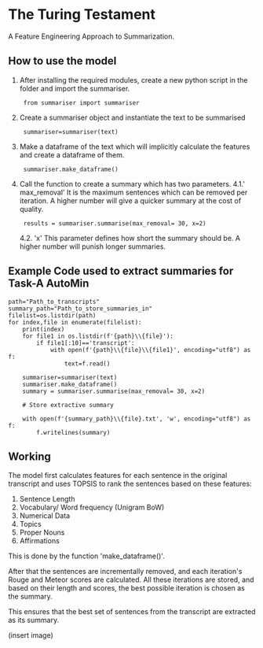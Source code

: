 # The Turing Testament  
A Feature Engineering Approach to Summarization.

## How to use the model 

1. After installing the required modules, create a new python script in the folder and import the summariser.

        from summariser import summariser

2. Create a summariser object and instantiate the text to be summarised

    	summariser=summariser(text)

3. Make a dataframe of the text which will implicitly calculate the features and create a dataframe of them.

    	summariser.make_dataframe()
    
4. Call the function to create a summary which has two parameters.
	4.1.' max_removal'
	It is the maximum sentences which can be removed per iteration. A higher number will give a quicker summary at the cost of quality. 

    	results = summariser.summarise(max_removal= 30, x=2)

	4.2. 'x'
	This parameter defines how short the summary should be. A higher number will punish longer summaries. 


## Example Code used to extract summaries for Task-A AutoMin 

    path="Path_to_transcripts"
    summary_path="Path_to_store_summaries_in"
    filelist=os.listdir(path)
    for index,file in enumerate(filelist):
        print(index)
        for file1 in os.listdir(f'{path}\\{file}'):
            if file1[:10]=='transcript':
                with open(f'{path}\\{file}\\{file1}', encoding="utf8") as f:
                    text=f.read()

        summariser=summariser(text)
        summariser.make_dataframe()
        summary = summariser.summarise(max_removal= 30, x=2)

        # Store extractive summary
        
        with open(f'{summary_path}\\{file}.txt', 'w', encoding="utf8") as f:
            f.writelines(summary)


## Working 

The model first calculates features for each sentence in the original transcript and uses TOPSIS to rank the sentences based on these features:
1. Sentence Length 
2. Vocabulary/ Word frequency (Unigram BoW)
3. Numerical Data 
4. Topics     
5. Proper Nouns   
6. Affirmations

This is done by the function 'make_dataframe()'. 

After that the sentences are incrementally removed, and each iteration's Rouge and Meteor scores are calculated.
All these iterations are stored, and based on their length and scores, the best possible iteration is chosen as the summary. 

This ensures that the best set of sentences from the transcript are extracted as its summary.

(insert image)

    


    